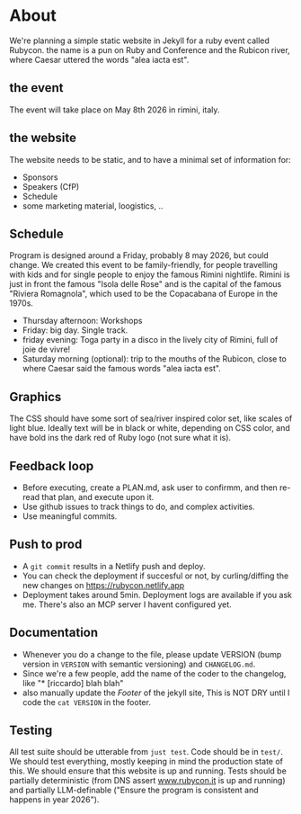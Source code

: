 # About

We're planning a simple static website in Jekyll for a ruby event called Rubycon.
the name is a pun on Ruby and Conference and the Rubicon river, where Caesar uttered the words "alea iacta est".

## the event

The event will take place on May 8th 2026 in rimini, italy.

## the website

The website needs to be static, and to have a minimal set of information for:

* Sponsors
* Speakers (CfP)
* Schedule
* some marketing material, loogistics, ..

## Schedule

Program is designed around a Friday, probably 8 may 2026, but could change. We created this event to be family-friendly, for people travelling with kids and for single people to enjoy the famous Rimini nightlife. Rimini is just in front the famous "Isola delle Rose" and is the capital of the famous "Riviera Romagnola", which used to be the Copacabana of Europe in the 1970s.

* Thursday afternoon: Workshops
* Friday: big day. Single track.
* friday evening: Toga party in a disco in the lively city of Rimini, full of joie de vivre!
* Saturday morning (optional): trip to the mouths of the Rubicon, close to where Caesar said the famous words "alea iacta est".

## Graphics

The CSS should have some sort of sea/river inspired color set, like scales of light blue.
Ideally text will be in black or white, depending on CSS color, and have bold ins the dark red of Ruby logo (not sure what it is).

## Feedback loop

* Before executing, create a PLAN.md, ask user to confirmm, and then re-read that plan, and execute upon it.
* Use github issues to track things to do, and complex activities.
* Use meaningful commits.

## Push to prod

* A `git commit` results in a Netlify push and deploy.
* You can check the deployment if succesful or not, by curling/diffing the new changes on https://rubycon.netlify.app
* Deployment takes around 5min. Deployment logs are available if you ask me. There's also an MCP server I havent configured yet.

## Documentation

* Whenever you do a change to the file, please update VERSION (bump version in `VERSION` with semantic versioning) and `CHANGELOG.md`.
* Since we're a few people, add the name of the coder to the changelog, like "* [riccardo] blah blah"
* also manually update the *Footer* of the jekyll site, This is NOT DRY until I code the `cat VERSION` in the footer.

## Testing

All test suite should be utterable from `just test`. Code should be in `test/`. We should test everything, mostly keeping in mind the production state of this. We should ensure that this website
is up and running. Tests should be partially deterministic (from DNS assert www.rubycon.it is up and running) and partially LLM-definable ("Ensure the program is consistent and happens in year 2026").
